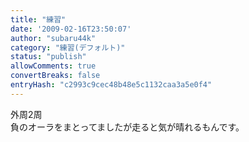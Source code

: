 ```yaml
---
title: "練習"
date: '2009-02-16T23:50:07'
author: "subaru44k"
category: "練習(デフォルト)"
status: "publish"
allowComments: true
convertBreaks: false
entryHash: "c2993c9cec48b48e5c1132caa3a5e0f4"
---
```

外周2周<br>
負のオーラをまとってましたが走ると気が晴れるもんです。
